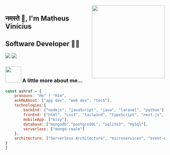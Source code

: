 <img align='right' src="https://media.giphy.com/media/M9gbBd9nbDrOTu1Mqx/giphy.gif" width="230">

## नमस्ते 🙏, I'm Matheus Vinícius
## Software Developer 👨‍💻

[![](https://img.shields.io/badge/LinkedIn-ashrafkm-blue)](https://www.linkedin.com/in/matheus-vin%C3%ADcius-b42785311/)
[![](https://img.shields.io/badge/Gmail-ashrafkm010%40gmail.com-red)](mailto:desenvolvedor.matheus0@gmail.com)


### <img src="https://media.giphy.com/media/VgCDAzcKvsR6OM0uWg/giphy.gif" width="50"> A little more about me...  

```javascript
const ashraf = {
    pronouns: "He" | "Him",
    askMeAbout: ["app dev", "web dev", "tech"],
    technologies:{
        backEnd: ["nodejs", "javaScript", "java", "laravel", "python"],
        fronEnd: ["html", "css3", "tailwind", "typeScript", "next.js", "bootstrap"],
        mobileApp: ["kivy"],
        database: ["mongodb","postgreSQL", "sqlite3", "mySql"],
        serverless: ["mongo-realm"]
    },
    architecture: ["Serverless Architecture", "microservices", "event-driven", "Single page applications"],
}
}
```
